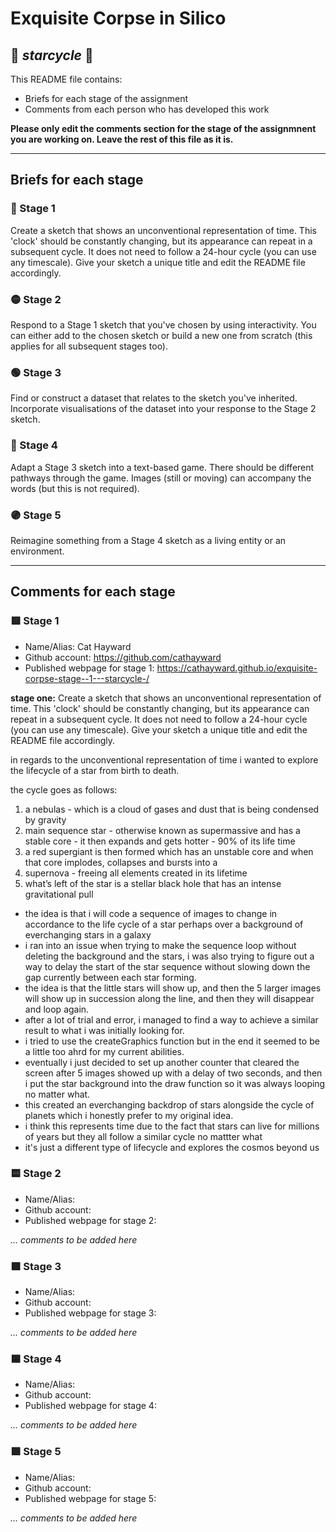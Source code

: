 # Exquisite Corpse in Silico
## 🔻 *starcycle* 🔻

This README file contains:
- Briefs for each stage of the assignment
- Comments from each person who has developed this work

**Please only edit the comments section for the stage of the assignmnent you are working on. Leave the rest of this file as it is.**

*****
## Briefs for each stage

### 🔴 Stage 1
Create a sketch that shows an unconventional representation of time. This 'clock' should be constantly changing, but its appearance can repeat in a subsequent cycle. It does not need to follow a 24-hour cycle (you can use any timescale). Give your sketch a unique title and edit the README file accordingly.

### 🟡 Stage 2
Respond to a Stage 1 sketch that you've chosen by using interactivity. You can either add to the chosen sketch or build a new one from scratch (this applies for all subsequent stages too).

### 🟢 Stage 3
Find or construct a dataset that relates to the sketch you've inherited. Incorporate visualisations of the dataset into your response to the Stage 2 sketch.

### 🔵 Stage 4
Adapt a Stage 3 sketch into a text-based game. There should be different pathways through the game. Images (still or moving) can accompany the words (but this is not required).

### 🟣 Stage 5
Reimagine something from a Stage 4 sketch as a living entity or an environment.

*****
## Comments for each stage

### 🟥 Stage 1
- Name/Alias: Cat Hayward
- Github account: https://github.com/cathayward
- Published webpage for stage 1: https://cathayward.github.io/exquisite-corpse-stage--1---starcycle-/

**stage one:**
Create a sketch that shows an unconventional representation of time. This 'clock' should be constantly changing, but its appearance can repeat in a subsequent cycle. It does not need to follow a 24-hour cycle (you can use any timescale). Give your sketch a unique title and edit the README file accordingly.

in regards to the unconventional representation of time i wanted to explore the lifecycle of a star from birth to death.

the cycle goes as follows:
1. a nebulas - which is a cloud of gases and dust that is being condensed by gravity
2. main sequence star - otherwise known as supermassive  and has a stable core - it then expands and gets hotter - 90% of its life time
3. a red supergiant is then formed which has an unstable core and when that core implodes, collapses and bursts into a
4. supernova - freeing all elements created in its lifetime
5. what’s left of the star is a stellar black hole that has an intense gravitational pull

- the idea is that i will code a sequence of images to change in accordance to the life cycle of a star perhaps over a background of everchanging stars in a galaxy
- i ran into an issue when trying to make the sequence loop without deleting the background and the stars, i was also trying to figure out a way to delay the start of the star sequence without slowing down the gap currently between each star forming.
- the idea is that the little stars will show up, and then the 5 larger images will show up in succession along the line, and then they will disappear and loop again.
- after a lot of trial and error, i managed to find a way to achieve a similar result to what i was  initially looking for. 
- i tried to use the createGraphics function but in the end it seemed to be a little too ahrd for my current abilities.
- eventually i just decided to set up another counter that cleared the screen after 5 images showed up with a delay of two seconds, and then i put the star background into the draw function so it was always looping no matter what.
- this created an everchanging backdrop of stars alongside the cycle of planets which i honestly prefer to my original idea.
- i think this represents time due to the fact that stars can live for millions of years but they all follow a similar cycle no mattter what
- it's just a different type of lifecycle and explores the cosmos beyond us

### 🟨 Stage 2
- Name/Alias:
- Github account:
- Published webpage for stage 2:

*... comments to be added here*

### 🟩 Stage 3
- Name/Alias:
- Github account:
- Published webpage for stage 3:

*... comments to be added here*

### 🟦 Stage 4
- Name/Alias:
- Github account:
- Published webpage for stage 4:

*... comments to be added here*

### 🟪 Stage 5
- Name/Alias:
- Github account:
- Published webpage for stage 5:

*... comments to be added here*
